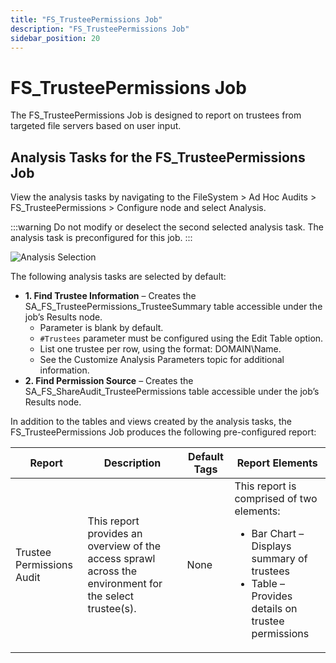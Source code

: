 ```yaml
---
title: "FS_TrusteePermissions Job"
description: "FS_TrusteePermissions Job"
sidebar_position: 20
---
```


# FS_TrusteePermissions Job

The FS_TrusteePermissions Job is designed to report on trustees from targeted file servers based on
user input.

## Analysis Tasks for the FS_TrusteePermissions Job

View the analysis tasks by navigating to the FileSystem > Ad Hoc Audits > FS_TrusteePermissions >
Configure node and select Analysis.

:::warning
Do not modify or deselect the second selected analysis task. The analysis task is
preconfigured for this job.
:::


![Analysis Selection](/images/accessanalyzer/12.0/solutions/filesystem/adhocaudits/trusteepermissionsanalysis.webp)

The following analysis tasks are selected by default:

-   **1. Find Trustee Information** – Creates the SA_FS_TrusteePermissions_TrusteeSummary table
       accessible under the job’s Results node.
    - Parameter is blank by default.
    - `#Trustees` parameter must be configured using the Edit Table option.
    - List one trustee per row, using the format: DOMAIN\Name.
    - See the Customize Analysis Parameters topic for additional information.
-   **2. Find Permission Source** – Creates the SA_FS_ShareAudit_TrusteePermissions table accessible
       under the job’s Results node.

In addition to the tables and views created by the analysis tasks, the FS_TrusteePermissions Job
produces the following pre-configured report:

| Report                    | Description                                                                                             | Default Tags | Report Elements                                                                                                                                              |
| ------------------------- | ------------------------------------------------------------------------------------------------------- | ------------ | ------------------------------------------------------------------------------------------------------------------------------------------------------------ |
| Trustee Permissions Audit | This report provides an overview of the access sprawl across the environment for the select trustee(s). | None         | This report is comprised of two elements: <ul><li>Bar Chart – Displays summary of trustees</li><li>Table – Provides details on trustee permissions</li></ul> |
